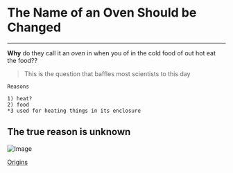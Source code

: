 # The Name of an Oven Should be Changed
---
**Why** do they call it an *oven* in when you of in the cold food of out hot eat the food??
> This is the question that baffles most scientists to this day

`Reasons`

```
1) heat?
2) food
*3 used for heating things in its enclosure
```

## The true reason is unknown

![Image](https://tse3.mm.bing.net/th?id=OIP._xW4USwj_TC_UlL95t6oiwHaMD&pid=Api&P=0)

[Origins](https://knowyourmeme.com/memes/why-do-they-call-it-oven)
